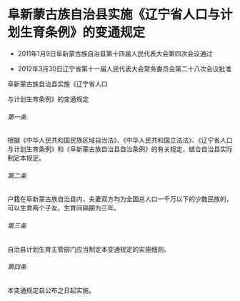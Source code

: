 # 阜新蒙古族自治县实施《辽宁省人口与计划生育条例》的变通规定

- 2011年1月9日阜新蒙古族自治县第十四届人民代表大会第四次会议通过

- 2012年3月30日辽宁省第十一届人民代表大会常务委员会第二十八次会议批准

<!-- INFO END -->

阜新蒙古族自治县实施《辽宁省人口

与计划生育条例》的变通规定

###### 第一条

根据《中华人民共和国民族区域自治法》、《中华人民共和国立法法》、《辽宁省人口与计划生育条例》和《阜新蒙古族自治县自治条例》的有关规定，结合自治县实际制定本规定。

###### 第二条

户籍在阜新蒙古族自治县内，夫妻双方均为全国总人口一千万以下的少数民族的，可以生育两个子女。生育间隔期为三年。

###### 第三条

自治县计划生育主管部门应当制定本变通规定的实施细则。

###### 第四条

本变通规定自公布之日起实施。
